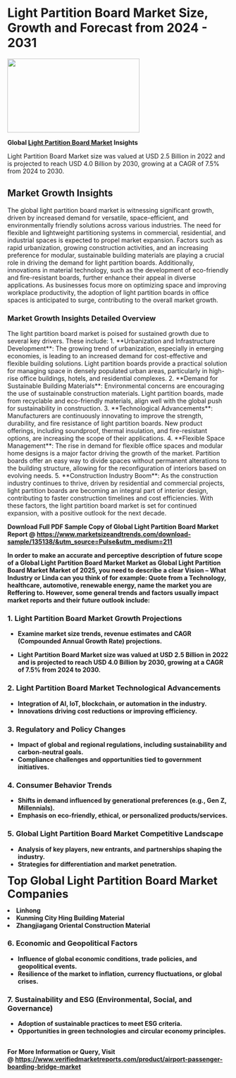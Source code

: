 <H1>Light Partition Board Market Size, Growth and Forecast from 2024 - 2031</H1><img class="aligncenter size-medium wp-image-584254" src="https://thirdeyenews.in/wp-content/uploads/2024/09/Global-Market-Research-300x168.jpeg" alt="" width="300" height="168" /><p><strong>Global&nbsp;<a href="https://www.marketsizeandtrends.com/download-sample/135138/&amp;utm_source=Pulse&amp;utm_medium=211">Light Partition Board Market</a> Insights</strong></p><p>Light Partition Board Market size was valued at USD 2.5 Billion in 2022 and is projected to reach USD 4.0 Billion by 2030, growing at a CAGR of 7.5% from 2024 to 2030.</p><p><h2>Market Growth Insights</h2> The global light partition board market is witnessing significant growth, driven by increased demand for versatile, space-efficient, and environmentally friendly solutions across various industries. The need for flexible and lightweight partitioning systems in commercial, residential, and industrial spaces is expected to propel market expansion. Factors such as rapid urbanization, growing construction activities, and an increasing preference for modular, sustainable building materials are playing a crucial role in driving the demand for light partition boards. Additionally, innovations in material technology, such as the development of eco-friendly and fire-resistant boards, further enhance their appeal in diverse applications. As businesses focus more on optimizing space and improving workplace productivity, the adoption of light partition boards in office spaces is anticipated to surge, contributing to the overall market growth. <p><strong></strong></p> <h3>Market Growth Insights Detailed Overview</h3> The light partition board market is poised for sustained growth due to several key drivers. These include: 1. **Urbanization and Infrastructure Development**: The growing trend of urbanization, especially in emerging economies, is leading to an increased demand for cost-effective and flexible building solutions. Light partition boards provide a practical solution for managing space in densely populated urban areas, particularly in high-rise office buildings, hotels, and residential complexes. 2. **Demand for Sustainable Building Materials**: Environmental concerns are encouraging the use of sustainable construction materials. Light partition boards, made from recyclable and eco-friendly materials, align well with the global push for sustainability in construction. 3. **Technological Advancements**: Manufacturers are continuously innovating to improve the strength, durability, and fire resistance of light partition boards. New product offerings, including soundproof, thermal insulation, and fire-resistant options, are increasing the scope of their applications. 4. **Flexible Space Management**: The rise in demand for flexible office spaces and modular home designs is a major factor driving the growth of the market. Partition boards offer an easy way to divide spaces without permanent alterations to the building structure, allowing for the reconfiguration of interiors based on evolving needs. 5. **Construction Industry Boom**: As the construction industry continues to thrive, driven by residential and commercial projects, light partition boards are becoming an integral part of interior design, contributing to faster construction timelines and cost efficiencies. With these factors, the light partition board market is set for continued expansion, with a positive outlook for the next decade. <p><strong></p><p><span class=""><strong>Download Full PDF Sample Copy of Global Light Partition Board Market Report</strong> @ <a href="https://www.marketsizeandtrends.com/download-sample/135138/&amp;utm_source=Pulse&amp;utm_medium=211" target="_blank">https://www.marketsizeandtrends.com/download-sample/135138/&amp;utm_source=Pulse&amp;utm_medium=211</a></span></p><p>In order to make an accurate and perceptive description of future scope of a Global&nbsp;Light Partition Board Market Market as Global&nbsp;Light Partition Board Market Market of 2025, you need to describe a clear Vision &ndash; What Industry or Linda can you think of for example: Quote from a Technology, healthcare, automotive, renewable energy, name the market you are Reffering to. However, some general trends and factors usually impact market reports and their future outlook include:</p><h3>1.&nbsp;<strong>Light Partition Board Market Growth Projections</strong></h3><ul><li>Examine market size trends, revenue estimates and CAGR (Compounded Annual Growth Rate) projections.</li><li><p>Light Partition Board Market size was valued at USD 2.5 Billion in 2022 and is projected to reach USD 4.0 Billion by 2030, growing at a CAGR of 7.5% from 2024 to 2030.</p></li></ul><h3>2.&nbsp;<strong>Light Partition Board Market Technological Advancements</strong></h3><ul><li>Integration of AI, IoT, blockchain, or automation in the industry.</li><li>Innovations driving cost reductions or improving efficiency.</li></ul><h3>3.&nbsp;<strong>Regulatory and Policy Changes</strong></h3><ul><li>Impact of global and regional regulations, including sustainability and carbon-neutral goals.</li><li>Compliance challenges and opportunities tied to government initiatives.</li></ul><h3>4.&nbsp;<strong>Consumer Behavior Trends</strong></h3><ul><li>Shifts in demand influenced by generational preferences (e.g., Gen Z, Millennials).</li><li>Emphasis on eco-friendly, ethical, or personalized products/services.</li></ul><h3>5.&nbsp;<strong>Global Light Partition Board Market Competitive Landscape</strong></h3><ul><li>Analysis of key players, new entrants, and partnerships shaping the industry.</li><li>Strategies for differentiation and market penetration.</li></ul><p data-pm-slice="1 1 []"><span style="color: inherit; font-family: inherit; font-size: 25px;">Top Global Light Partition Board Market Companies</span></p><div class="" data-test-id=""><p><li>Linhong</li><li> Kunming City Hing Building Material</li><li> Zhangjiagang Oriental Construction Material</li></p></div><h3>6.&nbsp;<strong>Economic and Geopolitical Factors</strong></h3><ul><li>Influence of global economic conditions, trade policies, and geopolitical events.</li><li>Resilience of the market to inflation, currency fluctuations, or global crises.</li></ul><h3>7.&nbsp;<strong>Sustainability and ESG (Environmental, Social, and Governance)</strong></h3><ul><li>Adoption of sustainable practices to meet ESG criteria.</li><li>Opportunities in green technologies and circular economy principles.</li></ul><h2><strong style="font-size: 14px;">For More Information or Query, Visit @&nbsp;</strong><a style="background-color: #ffffff; font-size: 14px;" href="https://www.marketsizeandtrends.com/report/light-partition-board-market/" target="_blank">https://www.verifiedmarketreports.com/product/airport-passenger-boarding-bridge-market</a></h2>
